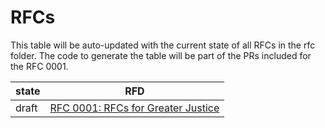 # RFCs

This table will be auto-updated with the current state of all RFCs in the rfc
folder.  The code to generate the table will be part of the PRs included for the
RFC 0001.

| state    | RFD |
| -------- | ------------------------------------------------------------- |
| draft  | [RFC 0001: RFCs for Greater Justice](https://github.com/prashanthb-ai/rfc/pull/2) |
